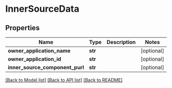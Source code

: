 # InnerSourceData

## Properties
Name | Type | Description | Notes
------------ | ------------- | ------------- | -------------
**owner_application_name** | **str** |  | [optional] 
**owner_application_id** | **str** |  | [optional] 
**inner_source_component_purl** | **str** |  | [optional] 

[[Back to Model list]](../README.md#documentation-for-models) [[Back to API list]](../README.md#documentation-for-api-endpoints) [[Back to README]](../README.md)

